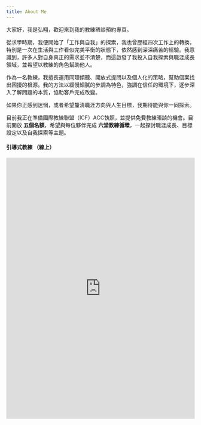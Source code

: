 ```yaml
---
title: About Me 
---
```


大家好，我是弘翔，歡迎來到我的教練晤談預約專頁。

從求學時期，我便開始了「工作與自我」的探索，我也曾歷經四次工作上的轉換，特別是一次在生活與工作看似完美平衡的狀態下，依然感到深深痛苦的經驗。我意識到，許多人對自身真正的需求並不清楚，而這啟發了我投入自我探索與職涯成長領域，並希望以教練的角色幫助他人。

作為一名教練，我擅長運用同理傾聽、開放式提問以及個人化的策略，幫助個案找出困擾的根源。我的方法以緩慢細膩的步調為特色，強調在信任的環境下，逐步深入了解問題的本質，協助客戶完成改變。

如果你正感到迷惘，或者希望釐清職涯方向與人生目標，我期待能與你一同探索。

目前我正在準備國際教練聯盟（ICF）ACC執照，並提供免費教練晤談的機會。目前開放 **五個名額**，希望與每位夥伴完成 **六堂教練循環**，一起探討職涯成長、目標設定以及自我探索等主題。


#### 引導式教練 （線上）
<!-- Morgen inline widget begin -->
<iframe src="https://book.morgen.so/joseanchien/online-coaching" width="100%" height="700px" style="border: none"></iframe>
<!-- Morgen inline widget end -->


